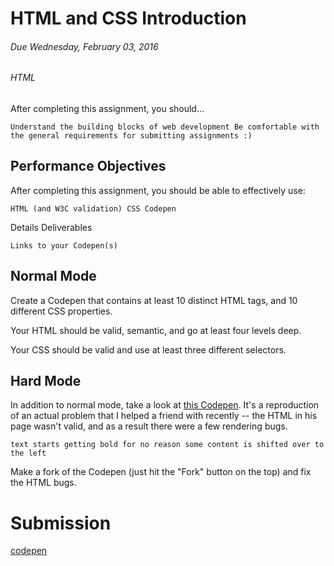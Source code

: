 # HTML and CSS Introduction
###### Due Wednesday, February 03, 2016
###### HTML
After completing this assignment, you should…

`Understand the building blocks of web development
Be comfortable with the general requirements for submitting assignments :)`

## Performance Objectives

After completing this assignment, you should be able to effectively use:

`HTML (and W3C validation)
CSS
Codepen`

Details
Deliverables

`Links to your Codepen(s)`

## Normal Mode

Create a Codepen that contains at least 10 distinct HTML tags, and 10 different CSS properties.

Your HTML should be valid, semantic, and go at least four levels deep.

Your CSS should be valid and use at least three different selectors.

## Hard Mode

In addition to normal mode, take a look at [this Codepen](http://codepen.io/kylf/pen/OPmvew?editors=110). It's a reproduction of an actual problem that I helped a friend with recently -- the HTML in his page wasn't valid, and as a result there were a few rendering bugs.

`text starts getting bold for no reason
some content is shifted over to the left`

Make a fork of the Codepen (just hit the "Fork" button on the top) and fix the HTML bugs.

# Submission
[codepen](http://codepen.io/emilycritter/pen/ZQjONY)

